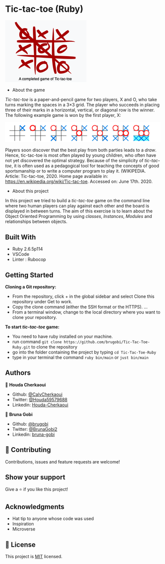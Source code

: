 # Tic-tac-toe (Ruby)

![screenshot](./assets/images/tictactoe.png)

 - About the game

*Tic-tac-toe* is a paper-and-pencil game for two players, X and O, who take turns marking the
 spaces in a 3×3 grid. The player who succeeds in placing three of their marks in a horizontal,
 vertical, or diagonal row is the winner. The following example game is won by the first player, X:

![screenshot](./assets/images/winner.png)

Players soon discover that the best play from both parties leads to a *draw*. Hence, tic-tac-toe is 
most often played by young children, who often have not yet discovered the optimal strategy.
Because of the simplicity of *tic-tac-toe*, it is often used as a pedagogical tool for teaching the
concepts of good sportsmanship or to write a computer program to play it. (WIKIPEDIA. Article:
Tic-tac-toe, 2020. Home page available in: <https://en.wikipedia.org/wiki/Tic-tac-toe>. 
Accessed on: June 17th. 2020.

 - About this project

In this project we tried to build a *tic-tac-toe* game on the command line where two human players can play against each other and the board is displayed in between turns. The aim of this exercise is to learn about the Object Oriented Programming by using *classes*, *Instances*, *Modules* and relationships between objects.

## Built With

- Ruby 2.6.5p114
- VSCode
- Linter : Rubocop

## Getting Started

**Cloning a Git repository:**
 - From the repository, click + in the global sidebar and select Clone this repository under Get to work.
 - Copy the clone command (either the SSH format or the HTTPS). ...
 - From a terminal window, change to the local directory where you want to clone your repository.

**To start *tic-tac-toe* game:**

 - You need to have ruby installed on your machine.
 - run command ``git clone https://github.com/brugobi/Tic-Tac-Toe-Ruby.git`` to clone the repository
 - go into the folder containing the project by typing ``cd Tic-Tac-Toe-Ruby``
 - type in your terminal the command `` ruby bin/main `` or ``just bin/main``

## Authors

👤 **Houda Cherkaoui**

- Github: [@CalyCherkaoui](https://github.com/CalyCherkaoui)
- Twitter: [@Houda59579688](https://twitter.com/Houda59579688)
- Linkedin: [Houda-Cherkaoui](https://www.linkedin.com/in/houda-cherkaoui-64106395/)

👤 **Bruna Gobi**

- Github: [@brugobi](https://github.com/brugobi)
- Twitter: [@BrunaGobi2](https://twitter.com/BrunaGobi2)
- Linkedin: [bruna-gobi](https://www.linkedin.com/in/bruna-gobi/)

## 🤝 Contributing

Contributions, issues and feature requests are welcome!

## Show your support

Give a ⭐️ if you like this project!

## Acknowledgments

- Hat tip to anyone whose code was used
- Inspiration
- Microverse

## 📝 License

This project is [MIT](lic.url) licensed.
